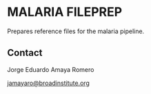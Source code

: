# MALARIA FILEPREP

Prepares reference files for the malaria pipeline.

## Contact

Jorge Eduardo Amaya Romero

jamayaro@broadinstitute.org
